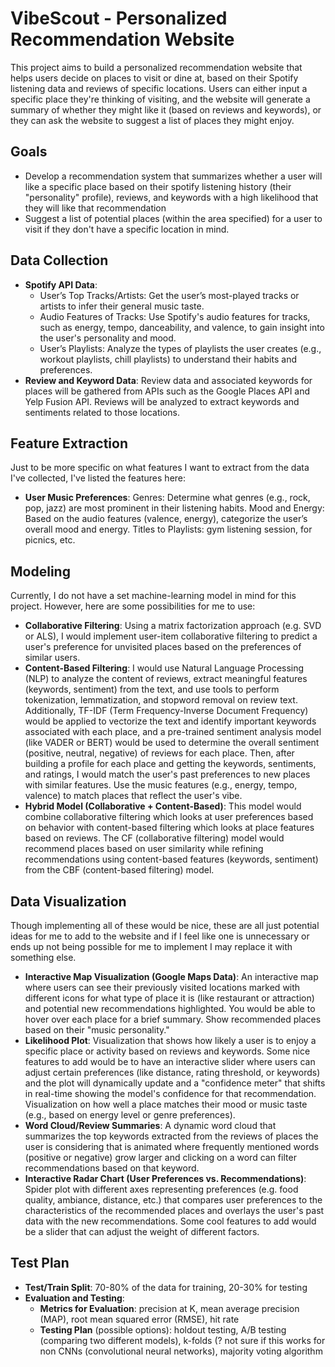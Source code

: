 # VibeScout - Personalized Recommendation Website

This project aims to build a personalized recommendation website that helps users decide on places to visit or dine at, based on their Spotify listening data and reviews of specific locations. Users can either input a specific place they're thinking of visiting, and the website will generate a summary of whether they might like it (based on reviews and keywords), or they can ask the website to suggest a list of places they might enjoy.

## Goals
- Develop a recommendation system that summarizes whether a user will like a specific place based on their spotify listening history (their "personality" profile), reviews, and keywords with a high likelihood that they will like that recommendation
- Suggest a list of potential places (within the area specified) for a user to visit if they don't have a specific location in mind.

## Data Collection
- **Spotify API Data**:
  - User’s Top Tracks/Artists: Get the user’s most-played tracks or artists to infer their general music taste.
  - Audio Features of Tracks: Use Spotify's audio features for tracks, such as energy, tempo, danceability, and valence, to gain insight into the user's personality and mood.
  - User’s Playlists: Analyze the types of playlists the user creates (e.g., workout playlists, chill playlists) to understand their habits and preferences.
- **Review and Keyword Data**: Review data and associated keywords for places will be gathered from APIs such as the Google Places API and Yelp Fusion API. Reviews will be analyzed to extract keywords and sentiments related to those locations.

## Feature Extraction
Just to be more specific on what features I want to extract from the data I've collected, I've listed the features here:
- **User Music Preferences**: Genres: Determine what genres (e.g., rock, pop, jazz) are most prominent in their listening habits. Mood and Energy: Based on the audio features (valence, energy), categorize the user’s overall mood and energy. Titles to Playlists: gym listening session, for picnics, etc.


## Modeling
Currently, I do not have a set machine-learning model in mind for this project. However, here are some possibilities for me to use:
- **Collaborative Filtering**: Using a matrix factorization approach (e.g. SVD or ALS), I would implement user-item collaborative filtering to predict a user's preference for unvisited places based on the preferences of similar users.
- **Content-Based Filtering**: I would use Natural Language Processing (NLP) to analyze the content of reviews, extract meaningful features (keywords, sentiment) from the text, and use tools to perform tokenization, lemmatization, and stopword removal on review text. Additionally, TF-IDF (Term Frequency-Inverse Document Frequency) would be applied to vectorize the text and identify important keywords associated with each place, and a pre-trained sentiment analysis model (like VADER or BERT) would be used to determine the overall sentiment (positive, neutral, negative) of reviews for each place. Then, after building a profile for each place and getting the keywords, sentiments, and ratings, I would match the user's past preferences to new places with similar features. Use the music features (e.g., energy, tempo, valence) to match places that reflect the user's vibe.
- **Hybrid Model (Collaborative + Content-Based)**: This model would combine collaborative filtering which looks at user preferences based on behavior with content-based filtering which looks at place features based on reviews. The CF (collaborative filtering) model would recommend places based on user similarity while refining recommendations using content-based features (keywords, sentiment) from the CBF (content-based filtering) model.

## Data Visualization
Though implementing all of these would be nice, these are all just potential ideas for me to add to the website and if I feel like one is unnecessary or ends up not being possible for me to implement I may replace it with something else.
- **Interactive Map Visualization (Google Maps Data)**: An interactive map where users can see their previously visited locations marked with different icons for what type of place it is (like restaurant or attraction) and potential new recommendations highlighted. You would be able to hover over each place for a brief summary. Show recommended places based on their "music personality."
- **Likelihood Plot**: Visualization that shows how likely a user is to enjoy a specific place or activity based on reviews and keywords. Some nice features to add would be to have an interactive slider where users can adjust certain preferences (like distance, rating threshold, or keywords) and the plot will dynamically update and a "confidence meter" that shifts in real-time showing the model's confidence for that recommendation. Visualization on how well a place matches their mood or music taste (e.g., based on energy level or genre preferences).
- **Word Cloud/Review Summaries**: A dynamic word cloud that summarizes the top keywords extracted from the reviews of places the user is considering that is animated where frequently mentioned words (positive or negative) grow larger and clicking on a word can filter recommendations based on that keyword.
- **Interactive Radar Chart (User Preferences vs. Recommendations)**: Spider plot with different axes representing preferences (e.g. food quality, ambiance, distance, etc.) that compares user preferences to the characteristics of the recommended places and overlays the user's past data with the new recommendations. Some cool features to add would be a slider that can adjust the weight of different factors.

## Test Plan
- **Test/Train Split**: 70-80% of the data for training, 20-30% for testing
- **Evaluation and Testing**:
  - **Metrics for Evaluation**: precision at K, mean average precision (MAP), root mean squared error (RMSE), hit rate
  - **Testing Plan** (possible options): holdout testing, A/B testing (comparing two different models), k-folds (? not sure if this works for non CNNs (convolutional neural networks), majority voting algorithm
